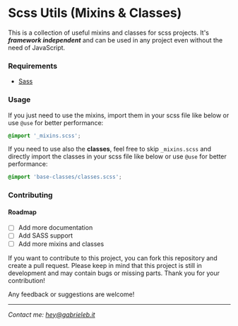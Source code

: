 # Scss Utils (Mixins & Classes)
This is a collection of useful mixins and classes for scss projects.
It's _**framework independent**_ and can be used in any project even without the need of JavaScript.

### Requirements
- [Sass](http://sass-lang.com/)

### Usage

If you just need to use the mixins, import them in your scss file like below or use ``@use`` for better performance:
```scss
@import '_mixins.scss';
```

If you need to use also the **classes**, feel free to skip ``_mixins.scss`` and directly import the classes in your scss file like below or use ``@use`` for better performance:
```scss
@import 'base-classes/classes.scss';
```

### Contributing

#### Roadmap

- [ ] Add more documentation
- [ ] Add SASS support
- [ ] Add more mixins and classes

If you want to contribute to this project, you can fork this repository and create a pull request.
Please keep in mind that this project is still in development and may contain bugs or missing parts.
Thank you for your contribution!

Any feedback or suggestions are welcome!

___

_Contact me: [hey@gabrieleb.it](mailto:hey@gabrieleb.it)_
